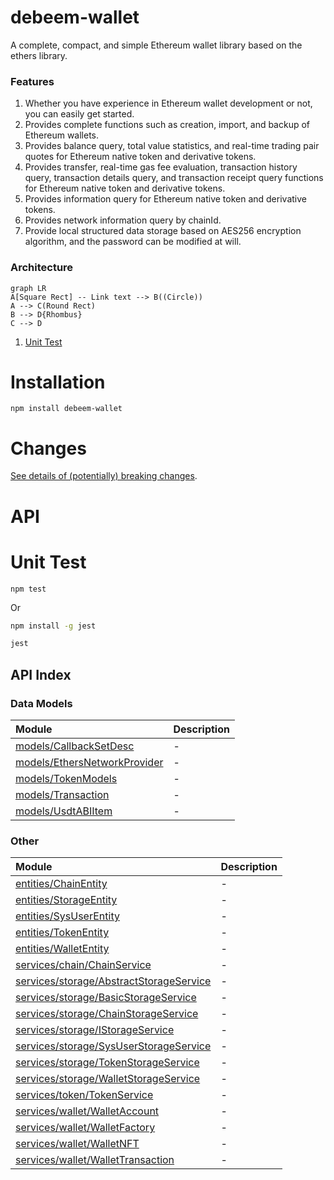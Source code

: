 # debeem-wallet

A complete, compact, and simple Ethereum wallet library based on the ethers library.

### Features

1. Whether you have experience in Ethereum wallet development or not, you can easily get started.
1. Provides complete functions such as creation, import, and backup of Ethereum wallets.
1. Provides balance query, total value statistics, and real-time trading pair quotes for Ethereum native token and derivative tokens.
1. Provides transfer, real-time gas fee evaluation, transaction history query, transaction details query, and transaction receipt query functions for Ethereum native token and derivative tokens.
1. Provides information query for Ethereum native token and derivative tokens.
1. Provides network information query by chainId.
1. Provide local structured data storage based on AES256 encryption algorithm, and the password can be modified at will.


### Architecture

```mermaid
graph LR
A[Square Rect] -- Link text --> B((Circle))
A --> C(Round Rect)
B --> D{Rhombus}
C --> D
```


1. [Unit Test](#unit-test)

# Installation
```
npm install debeem-wallet
```

# Changes

[See details of (potentially) breaking changes](CHANGELOG.md).

# API

# Unit Test

```
npm test
```
Or

```bash
npm install -g jest

jest
```

## API Index

### Data Models

| Module | Description |
| :------ | :------ |
| [models/CallbackSetDesc](models/CallbackSetDesc.md) | - |
| [models/EthersNetworkProvider](models/EthersNetworkProvider.md) | - |
| [models/TokenModels](models/TokenModels.md) | - |
| [models/Transaction](models/Transaction.md) | - |
| [models/UsdtABIItem](models/UsdtABIItem.md) | - |

### Other

| Module | Description |
| :------ | :------ |
| [entities/ChainEntity](entities/ChainEntity.md) | - |
| [entities/StorageEntity](entities/StorageEntity.md) | - |
| [entities/SysUserEntity](entities/SysUserEntity.md) | - |
| [entities/TokenEntity](entities/TokenEntity.md) | - |
| [entities/WalletEntity](entities/WalletEntity.md) | - |
| [services/chain/ChainService](services/chain/ChainService.md) | - |
| [services/storage/AbstractStorageService](services/storage/AbstractStorageService.md) | - |
| [services/storage/BasicStorageService](services/storage/BasicStorageService/README.md) | - |
| [services/storage/ChainStorageService](services/storage/ChainStorageService.md) | - |
| [services/storage/IStorageService](services/storage/IStorageService.md) | - |
| [services/storage/SysUserStorageService](services/storage/SysUserStorageService.md) | - |
| [services/storage/TokenStorageService](services/storage/TokenStorageService.md) | - |
| [services/storage/WalletStorageService](services/storage/WalletStorageService.md) | - |
| [services/token/TokenService](services/token/TokenService.md) | - |
| [services/wallet/WalletAccount](services/wallet/WalletAccount.md) | - |
| [services/wallet/WalletFactory](services/wallet/WalletFactory.md) | - |
| [services/wallet/WalletNFT](services/wallet/WalletNFT.md) | - |
| [services/wallet/WalletTransaction](services/wallet/WalletTransaction.md) | - |
